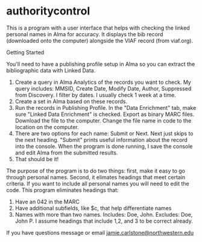 # authoritycontrol


This is a program with a user interface that helps with checking the linked personal names in Alma for accuracy. It displays the bib record (downloaded onto the computer) alongside the VIAF record (from viaf.org). 

Getting Started

You'll need to have a publishing profile setup in Alma so you can extract the bibliographic data with Linked Data.


1. Create a query in Alma Analytics of the records you want to check. My query includes: MMSID, Create Date, Modify Date, Author, Suppressed from Discovery. I filter by dates. I usually check 1 week at a time.
2. Create a set in Alma based on these records. 
3. Run the records in Publishing Profile. In the "Data Enrichment" tab, make sure "Linked Data Enrichment" is checked. Export as binary MARC files. Download the file to the computer. Change the file name in code to the location on the computer.
4. There are two options for each name: Submit or Next. Next just skips to the next heading. "Submit" prints useful information about the record into the console. When the program is done running, I save the console and edit Alma from the submitted results.
4. That should be it! 

The purpose of the program is to do two things: first, make it easy to go through personal names. Second, it elimates headings that meet certain criteria. If you want to include all personal names you will need to edit the code. This program eliminates headings that:

1. Have an 042 in the MARC
2. Have additional subfields, like $c, that help differentiate names
3. Names with more than two names. Includes: Doe, John. Excludes: Doe, John P.
I assume headings that include 1,2, and 3 to be correct already.

If you have questions message or email jamie.carlstone@northwestern.edu

